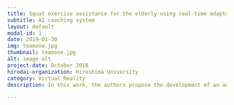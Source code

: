 ```yaml
---
title: Squat exercise assistance for the elderly using real-time adaptation
subtitle: AI coaching system
layout: default
modal-id: 1
date: 2019-01-30
img: teamone.jpg
thumbnail: teamone.jpg
alt: image-alt
project-date: October 2018
hirodai-organization: Hiroshima University
category: Virtual Reality
description: In this work, the authors propose the development of an automated environment to augment human function and provided adaptive, guided support for completion of at-home exercises to improve quadricep function.

---
```

